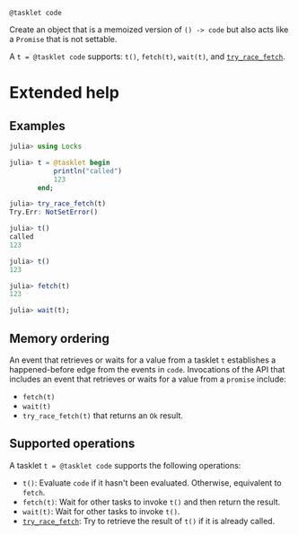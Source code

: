     @tasklet code

Create an object that is a memoized version of `() -> code` but also acts like a `Promise`
that is not settable.

A `t = @tasklet code` supports: `t()`, `fetch(t)`, `wait(t)`, and [`try_race_fetch`](@ref).

# Extended help

## Examples

```julia
julia> using Locks

julia> t = @tasklet begin
           println("called")
           123
       end;

julia> try_race_fetch(t)
Try.Err: NotSetError()

julia> t()
called
123

julia> t()
123

julia> fetch(t)
123

julia> wait(t);
```

## Memory ordering

An event that retrieves or waits for a value from a tasklet `t` establishes a
happened-before edge from the events in `code`.  Invocations of the API that includes an
event that retrieves or waits for a value from a `promise` include:

* `fetch(t)`
* `wait(t)`
* `try_race_fetch(t)` that returns an `Ok` result.

## Supported operations

A tasklet `t = @tasklet code` supports the following operations:

* `t()`: Evaluate `code` if it hasn't been evaluated. Otherwise, equivalent to `fetch`.
* `fetch(t)`: Wait for other tasks to invoke `t()` and then return the result.
* `wait(t)`: Wait for other tasks to invoke `t()`.
* [`try_race_fetch`](@ref): Try to retrieve the result of `t()` if it is already called.
